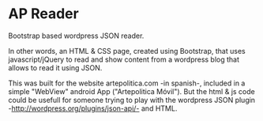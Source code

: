 AP Reader
============

Bootstrap based wordpress JSON reader.

In other words, an HTML & CSS page, created using Bootstrap, that uses javascript/jQuery to read and show content from a wordpress blog that allows to read it using JSON.


This was built for the website artepolitica.com -in spanish-, included in a simple "WebView" android App ("Artepolitica Móvil").
But the html & js code could be usefull for someone trying to play with the wordpress JSON plugin -http://wordpress.org/plugins/json-api/- and HTML.

 
